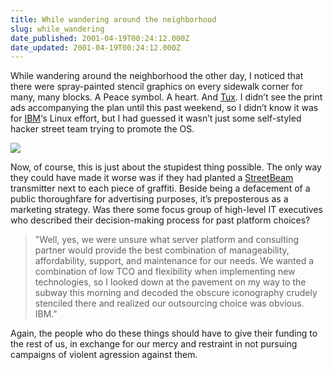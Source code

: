 ```yaml
---
title: While wandering around the neighborhood
slug: while_wandering
date_published: 2001-04-19T00:24:12.000Z
date_updated: 2001-04-19T00:24:12.000Z
---
```


While wandering around the neighborhood the other day, I noticed that there were spray-painted stencil graphics on every sidewalk corner for many, many blocks. A Peace symbol. A heart. And [Tux](http://www.isc.tamu.edu/~lewing/linux/). I didn’t see the print ads accompanying the plan until this past weekend, so I didn’t know it was for [IBM](http://www.ibm.com)‘s Linux effort, but I had guessed it wasn’t just some self-styled hacker street team trying to promote the OS.

[![](images/tux.jpg)](picture.php?picurl=images/peacelovelinux.jpg&amp;picaption=Peace,%20Love,%20Linux&amp;picx=640&amp;picy=480)

Now, of course, this is just about the stupidest thing possible. The only way they could have made it worse was if they had planted a [StreetBeam](http://www.streetbeam.com) transmitter next to each piece of graffiti. Beside being a defacement of a public thoroughfare for advertising purposes, it’s preposterous as a marketing strategy. Was there some focus group of high-level IT executives who described their decision-making process for past platform choices?

> "Well, yes, we were unsure what server platform and consulting partner would provide the best combination of manageability, affordability, support, and maintenance for our needs. We wanted a combination of low TCO and flexibility when implementing new technologies, so I looked down at the pavement on my way to the subway this morning and decoded the obscure iconography crudely stenciled there and realized our outsourcing choice was obvious. IBM."

Again, the people who do these things should have to give their funding to the rest of us, in exchange for our mercy and restraint in not pursuing campaigns of violent agression against them.
